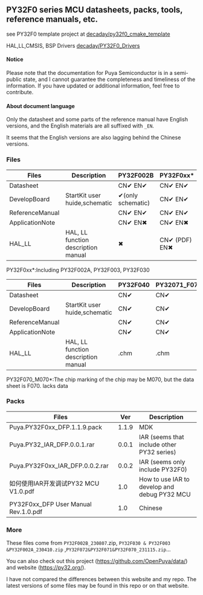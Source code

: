 ## PY32F0 series MCU datasheets, packs, tools, reference manuals, etc.



see PY32F0 template project at [decaday/py32f0_cmake_template](https://github.com/decaday/py32f0_cmake_template)

HAL,LL,CMSIS, BSP Drivers [decaday/PY32F0_Drivers](https://github.com/decaday/PY32F0_Drivers)

#### Notice

Please note that the documentation for Puya Semiconductor is in a semi-public state, and I cannot guarantee the completeness and timeliness of the information. If you have updated or additional information, feel free to contribute.

#### About document language

Only the datasheet and some parts of the reference manual have English versions, and the English materials are all suffixed with `_EN`.

It seems that the English versions are also lagging behind the Chinese versions.

### Files

| Files           | Description                         | PY32F002B         | PY32F0xx*     | PY32L020      |
| --------------- | ----------------------------------- | ----------------- | ------------- | ------------- |
| Datasheet       |                                     | CN✔  EN✔          | CN✔ EN✔       | CN✔           |
| DevelopBoard    | StartKit user huide,schematic       | ✔(only schematic) | CN✔ EN✔       | CN✔(only sch) |
| ReferenceManual |                                     | CN✔  EN✔          | CN✔ EN✔       | CN✔           |
| ApplicationNote |                                     | CN✔  EN✖          | CN✔  EN✖      | CN✔           |
| HAL_LL          | HAL, LL function description manual | ✖                 | CN✔ (PDF) EN✖ | .chm          |

PY32F0xx*:Including PY32F002A, PY32F003, PY32F030

| Files           | Description                         | PY32F040 | PY32071_F072 | PY32F070_M070* | PY32F403 |
| --------------- | ----------------------------------- | -------- | ------------ | -------------- | -------- |
| Datasheet       |                                     | CN✔      | CN✔          | CN✔            | CN✔      |
| DevelopBoard    | StartKit user huide,schematic       | CN✔      | CN✔          | ✖              | ✖        |
| ReferenceManual |                                     | CN✔      | CN✔          | ✖              | ✖        |
| ApplicationNote |                                     | CN✔      | CN✔          | ✖              | ✖        |
| HAL_LL          | HAL, LL function description manual | .chm     | .chm         | ✖              | ✖        |

PY32F070_M070*:The chip marking of the chip may be M070, but the data sheet is F070. lacks data

### Packs

| Files                                | Ver   | Description                                  |
| ------------------------------------ | ----- | -------------------------------------------- |
| Puya.PY32F0xx_DFP.1.1.9.pack         | 1.1.9 | MDK                                          |
| Puya.PY32_IAR_DFP.0.0.1.rar          | 0.0.1 | IAR (seems that include other PY32 series)   |
| Puya.PY32F0xx_IAR_DFP.0.0.2.rar      | 0.0.2 | IAR (seems only include PY32F0)              |
| 如何使用IAR开发调试PY32 MCU V1.0.pdf | 1.0   | How to use IAR to develop and debug PY32 MCU |
| PY32F0xx_DFP User Manual Rev.1.0.pdf | 1.0   | Chinese                                      |

### More

These files come from `PY32F002B_230807`.zip, `PY32F030 & PY32F003 &PY32F002A_230410.zip` ,`PY32F072&PY32F071&PY32F070_231115.zip`...



You can also check out this project (https://github.com/OpenPuya/data/) and website (https://py32.org/).

 I have not compared the differences between this website and my repo. The latest versions of some files may be found in this repo or on that website.


